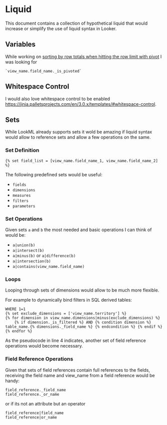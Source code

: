 # Liquid

This document contains a collection of hypothetical liquid that would increase or simplify the use of liquid syntax in Looker.

## Variables

While working on [sorting by row totals when hitting the row limit with pivot](/product_sales/sort_by_row_totals.md) I was looking for 

    `view_name.field_name._is_pivoted`


## Whitespace Control

I would also love whitespace control to be enabled https://jinja.palletsprojects.com/en/3.0.x/templates/#whitespace-control.
 

## Sets

While LookML already supports sets it wold be amazing if liquid syntax would allow to reference sets and allow a few operations on the same.


### Set Definition

    {% set field_list = [view_name.field_name_1, view_name.field_name_2] %}

The following predefined sets would be useful:

- `fields`
- `dimensions`
- `measures`
- `filters`
- `parameters`


### Set Operations

Given sets `a` and `b` the most needed and basic operations I can think of would be:

- `a|union(b)`
- `a|intersect(b)`
- `a|minus(b)` or `a|difference(b)`
- `a|intersection(b)`
- `a|contains(view_name.field_name)`


### Loops 

Looping through sets of dimensions would allow to be much more flexible. 

For example to dynamically bind filters in SQL derived tables:

```lkml
WHERE 1=1
{% set exclude_dimensions = ['view_name.territory'] %}
{% for dimension in view_name.dimensions|minus(exclude_dimensions) %}
    {% if dimension._is_filtered %} AND {% condition dimension %} table_name.{% dimensions._field_name %} {% endcondition %} {% endif %}   
{% endfor %}
```
 
As the pseudocode in line 4 indicates, another set of field reference operations would become necessary.


### Field Reference Operations

Given that sets of field references contain full references to the fields, receiving the field name and view_name from a field reference would be handy:

    field_reference._field_name
    field_reference._or_name

or if its not an attribute but an operator

    field_reference|field_name
    field_reference|or_name
